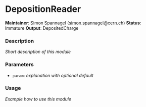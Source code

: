 # DepositionReader
**Maintainer**: Simon Spannagel (simon.spannagel@cern.ch)
**Status**: Immature
**Output**: DepositedCharge

### Description
*Short description of this module*

### Parameters
* `param`: *explanation with optional default*

### Usage
*Example how to use this module*

